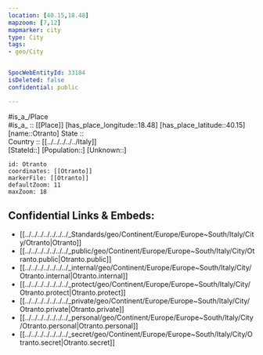 ```yaml
---
location: [40.15,18.48] 
mapzoom: [7,12] 
mapmarker: city 
type: City
tags:
- geo/City


SpocWebEntityId: 33184
isDeleted: false
confidential: public

---
```

#is_a_/Place  
#is_a_ :: [[Place]] 
[has_place_longitude::18.48] 
[has_place_latitude::40.15] 
[name::Otranto] 
State ::  
Country :: [[../../../../../Italy]]  
[StateId::] 
[Population::] 
[Unknown::] 


```leaflet
id: Otranto
coordinates: [[Otranto]] 
markerFile: [[Otranto]] 
defaultZoom: 11 
maxZoom: 18
```


## Confidential Links & Embeds: 
- [[../../../../../../../_Standards/geo/Continent/Europe/Europe~South/Italy/City/Otranto|Otranto]] 
- [[../../../../../../../_public/geo/Continent/Europe/Europe~South/Italy/City/Otranto.public|Otranto.public]] 
- [[../../../../../../../_internal/geo/Continent/Europe/Europe~South/Italy/City/Otranto.internal|Otranto.internal]] 
- [[../../../../../../../_protect/geo/Continent/Europe/Europe~South/Italy/City/Otranto.protect|Otranto.protect]] 
- [[../../../../../../../_private/geo/Continent/Europe/Europe~South/Italy/City/Otranto.private|Otranto.private]] 
- [[../../../../../../../_personal/geo/Continent/Europe/Europe~South/Italy/City/Otranto.personal|Otranto.personal]] 
- [[../../../../../../../_secret/geo/Continent/Europe/Europe~South/Italy/City/Otranto.secret|Otranto.secret]] 

